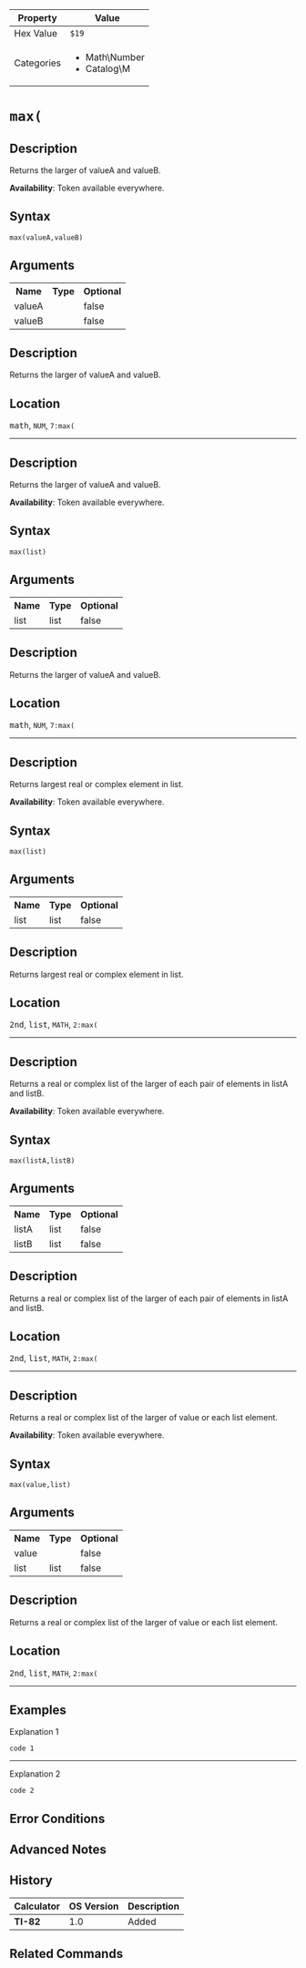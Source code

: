 | Property      | Value |
|---------------|-------|
| Hex Value     | `$19`|
| Categories    | <ul><li>Math\Number</li><li>Catalog\M</li></ul> |

# `max(`

## Description
Returns the larger of valueA and valueB.


<b>Availability</b>: Token available everywhere.

## Syntax
`max(valueA,valueB)`

## Arguments
<table>
<tr><th>Name</th><th>Type</th><th>Optional</th></tr>

<tr><td>valueA</td><td></td><td>false</td></tr>

<tr><td>valueB</td><td></td><td>false</td></tr>

</table>

## Description
Returns the larger of valueA and valueB.

## Location
<kbd>math</kbd>, `NUM`, `7:max(`
<hr>

## Description
Returns the larger of valueA and valueB.


<b>Availability</b>: Token available everywhere.

## Syntax
`max(list)`

## Arguments
<table>
<tr><th>Name</th><th>Type</th><th>Optional</th></tr>

<tr><td>list</td><td>list</td><td>false</td></tr>

</table>

## Description
Returns the larger of valueA and valueB.

## Location
<kbd>math</kbd>, `NUM`, `7:max(`
<hr>

## Description
Returns largest real or complex element in list.


<b>Availability</b>: Token available everywhere.

## Syntax
`max(list)`

## Arguments
<table>
<tr><th>Name</th><th>Type</th><th>Optional</th></tr>

<tr><td>list</td><td>list</td><td>false</td></tr>

</table>

## Description
Returns largest real or complex element in list.

## Location
<kbd>2nd</kbd>, <kbd>list</kbd>, `MATH`, `2:max(`
<hr>

## Description
Returns a real or complex list of the larger of each pair of elements in listA and listB.


<b>Availability</b>: Token available everywhere.

## Syntax
`max(listA,listB)`

## Arguments
<table>
<tr><th>Name</th><th>Type</th><th>Optional</th></tr>

<tr><td>listA</td><td>list</td><td>false</td></tr>

<tr><td>listB</td><td>list</td><td>false</td></tr>

</table>

## Description
Returns a real or complex list of the larger of each pair of elements in listA and listB.

## Location
<kbd>2nd</kbd>, <kbd>list</kbd>, `MATH`, `2:max(`
<hr>

## Description
Returns a real or complex list of the larger of value or each list element.


<b>Availability</b>: Token available everywhere.

## Syntax
`max(value,list)`

## Arguments
<table>
<tr><th>Name</th><th>Type</th><th>Optional</th></tr>

<tr><td>value</td><td></td><td>false</td></tr>

<tr><td>list</td><td>list</td><td>false</td></tr>

</table>

## Description
Returns a real or complex list of the larger of value or each list element.

## Location
<kbd>2nd</kbd>, <kbd>list</kbd>, `MATH`, `2:max(`
<hr>

## Examples

Explanation 1
```ti-basic
code 1
```
---
Explanation 2
```ti-basic
code 2
```

## Error Conditions


## Advanced Notes


## History
| Calculator | OS Version | Description |
|------------|------------|-------------|
| <b>TI-82</b> | 1.0 | Added

## Related Commands

    